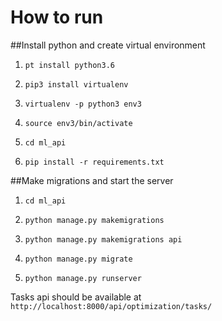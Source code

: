 # How to run

##Install python and create virtual environment 
1. `pt install python3.6`

2. `pip3 install virtualenv`

3. `virtualenv -p python3 env3`

4. `source env3/bin/activate`

5. `cd ml_api`

6. `pip install -r requirements.txt`

##Make migrations and start the server
1. `cd ml_api`

2. `python manage.py makemigrations`

3. `python manage.py makemigrations api`

4. `python manage.py migrate`

5. `python manage.py runserver`

Tasks api should be available at
`http://localhost:8000/api/optimization/tasks/`

